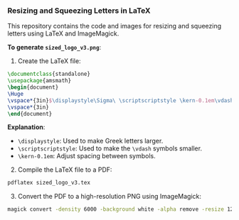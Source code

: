 ### Resizing and Squeezing Letters in LaTeX

This repository contains the code and images for resizing and squeezing letters using LaTeX and ImageMagick.

**To generate `sized_logo_v3.png`**:

1. Create the LaTeX file:
```latex
\documentclass{standalone}
\usepackage{amsmath}
\begin{document}
\Huge
\vspace*{3in}$\displaystyle\Sigma\ \scriptscriptstyle \kern-0.1em\vdash\ \kern-0.1em\displaystyle \Delta\ \scriptscriptstyle \kern-0.1em\vdash\ \kern-0.1em\displaystyle \Pi$
\vspace*{3in}
\end{document}
```

**Explanation**:
- `\displaystyle`: Used to make Greek letters larger.
- `\scriptscriptstyle`: Used to make the `\vdash` symbols smaller.
- `\kern-0.1em`: Adjust spacing between symbols.

2. Compile the LaTeX file to a PDF:
```sh
pdflatex sized_logo_v3.tex
```

3. Convert the PDF to a high-resolution PNG using ImageMagick:
```sh
magick convert -density 6000 -background white -alpha remove -resize 12000x12000 sized_logo_v3.pdf sized_logo_v3.png
```

